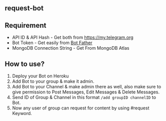 
## request-bot


## Requirement
* API ID & API Hash - Get both from https://my.telegram.org
* Bot Token - Get easily from [Bot Father](https://t.me/BotFather)
* MongoDB Connection String - Get From MongoDB Atlas

## How to use?
1. Deploy your Bot on Heroku
2. Add Bot to your group & make it admin.
3. Add Bot to your Channel & make admin there as well, also make sure to give permission to Post Messages, Edit Messages & Delete Messages.
4. Send ID of Group & Channel in this format `/add groupID channelID` to Bot.
5. Now any user of group can request for content by using #request Keyword.
